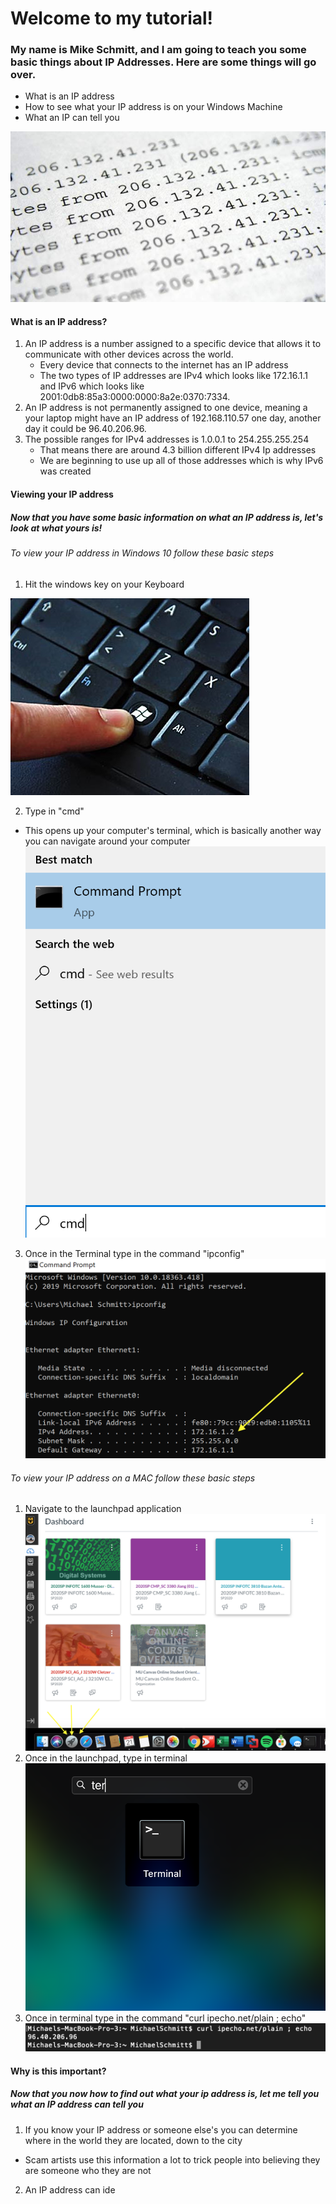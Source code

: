 #               Welcome to my tutorial!

### My name is Mike Schmitt, and I am going to teach you some basic things about IP Addresses. Here are some things will go over.


* What is an IP address
* How to see what your IP address is on your Windows Machine
* What an IP can tell you
 
![alt text](ip-address-1.jpeg "IP")
#### What is an IP address?
1. An IP address is a number assigned to a specific device that allows it to communicate with other devices across the world.
   * Every device that connects to the internet has an IP address
   * The two types of IP addresses are IPv4 which looks like 172.16.1.1 and IPv6 which looks like 2001:0db8:85a3:0000:0000:8a2e:0370:7334.
2. An IP address is not permanently assigned to one device, meaning a your laptop might have an IP address of 192.168.110.57 one day, another day it could be 96.40.206.96.
3. The possible ranges for IPv4 addresses is 1.0.0.1 to 254.255.255.254
   * That means there are around 4.3 billion different IPv4 Ip addresses
   * We are beginning to use up all of those addresses which is why IPv6 was created
  
#### Viewing your IP address
##### Now that you have some basic information on what an IP address is, let's look at what yours is!
###### To view your IP address in Windows 10 follow these basic steps
1. Hit the windows key on your Keyboard

  ![alt text](windows-key.jpg "key")
  
2. Type in "cmd"
  * This opens up your computer's terminal, which is basically another way you can navigate around your computer
  ![alt text](cmd.png "Cmd")
3. Once in the Terminal type in the command "ipconfig"
  ![alt text](ip.png "ip")
###### To view your IP address on a MAC follow these basic steps
1. Navigate to the launchpad application
   ![alt text](Launchpad.png "Launch")
2. Once in the launchpad, type in terminal
   ![alt text](Terminal.png "Terminal")
3. Once in terminal type in the command "curl ipecho.net/plain ; echo"
   ![alt text](ipecho.png "Echo")

#### Why is this important?
##### Now that you now how to find out what your ip address is, let me tell you what an IP address can tell you
1. If you know your IP address or someone else's you can determine where in the world they are located, down to the city
  * Scam artists use this information a lot to trick people into believing they are someone who they are not
2. An IP address can ide


